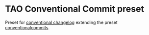 # TAO Conventional Commit preset

Preset for [conventional changelog](https://github.com/conventional-changelog) extending the preset [conventionalcommits](https://github.com/conventional-changelog/conventional-changelog/tree/master/packages/conventional-changelog-conventionalcommits).

